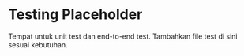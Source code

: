 # Testing Placeholder

Tempat untuk unit test dan end-to-end test. Tambahkan file test di sini sesuai kebutuhan. 